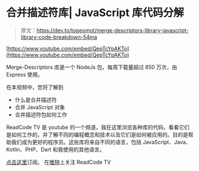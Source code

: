 # 合并描述符库| JavaScript 库代码分解

> 原文：<https://dev.to/topeomot/merge-descriptors-library-javascript-library-code-breakdown-54ma>

[https://www.youtube.com/embed/QepTcYpAKTo](https://www.youtube.com/embed/QepTcYpAKTo)

Merge-Descriptors 库是一个 NodeJs 包，每周下载量超过 850 万次，由 Express 使用。

在本视频中，您将了解到

*   什么是合并描述符
*   合并 JavaScript 对象
*   合并描述符包如何工作

ReadCode TV 是 youtube 的一个频道，我在这里浏览各种库的代码，看看它们是如何工作的，并了解不同的编程概念和技术以及它们是如何被应用的。目的是帮助我们成为更好的程序员。这些库将来自不同的语言，包括 JavaScript、Java、Kotlin、PHP、Dart 和我使用的其他语言。

[点击这里](https://www.youtube.com/channel/UCG916fExDk8GotibsYmN3nw)订阅。
在[推特](https://twitter.com/ReadcodeTV)上关注 ReadCode TV